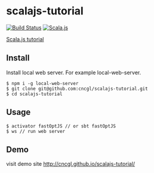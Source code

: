 # scalajs-tutorial

[![Build Status](https://travis-ci.org/cncgl/scalajs-tutorial.svg?branch=master)](https://travis-ci.org/cncgl/scalajs-tutorial)
[![Scala.js](https://www.scala-js.org/assets/badges/scalajs-0.6.8.svg)](https://www.scala-js.org)

[Scala.js tutorial](https://www.scala-js.org/tutorial/basic/)

## Install
Install local web server. For example local-web-server.

```
$ npm i -g local-web-server
$ git clone git@github.com:cncgl/scalajs-tutorial.git
$ cd scalajs-tutorial
```

## Usage
```
$ activator fastOptJS // or sbt fastOptJS
$ ws // run web server
```

## Demo
visit demo site http://cncgl.github.io/scalajs-tutorial/
